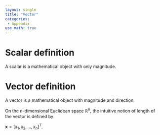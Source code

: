```yaml
---
layout: single
title: "Vector"
categories:
 - Appendix
use_math: true
---
```


# Scalar definition
A scalar is a mathematical object with only magnitude.

# Vector definition
A vector is a mathematical object with magnitude and direction.

On the $\mathit{n}$-dimensional Euclidean space $\mathbb{R}^n$, the intuitive notion of length of the vector is defined by

$\mathbf{\mathit{\boldsymbol{x}}}=[x_{1},x_{2},...,x_{n}]^T$.
